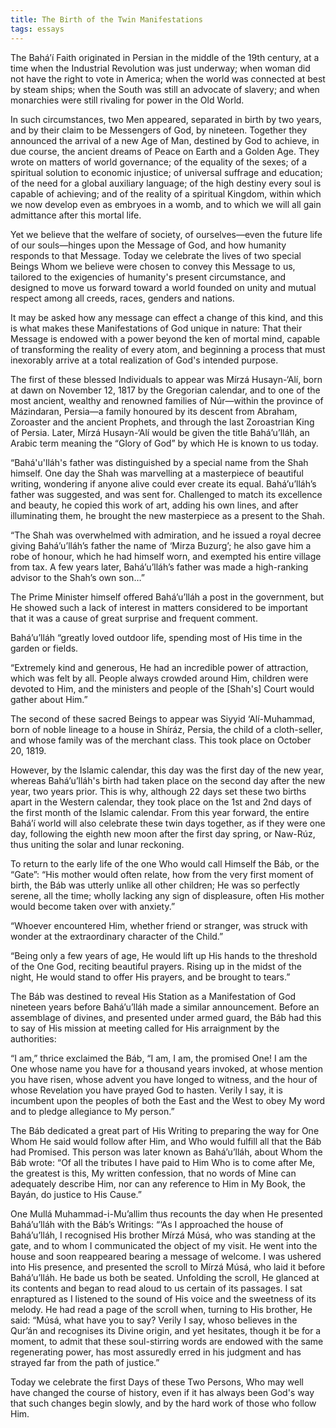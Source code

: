 ```yaml
---
title: The Birth of the Twin Manifestations
tags: essays
---
```


The Bahá’í Faith originated in Persian in the middle of the 19th century, at a time when the Industrial Revolution was just underway; when woman did not have the right to vote in America; when the world was connected at best by steam ships; when the South was still an advocate of slavery; and when monarchies were still rivaling for power in the Old World.

In such circumstances, two Men appeared, separated in birth by two years, and by their claim to be Messengers of God, by nineteen. Together they announced the arrival of a new Age of Man, destined by God to achieve, in due course, the ancient dreams of Peace on Earth and a Golden Age. They wrote on matters of world governance; of the equality of the sexes; of a spiritual solution to economic injustice; of universal suffrage and education; of the need for a global auxiliary language; of the high destiny every soul is capable of achieving; and of the reality of a spiritual Kingdom, within which we now develop even as embryoes in a womb, and to which we will all gain admittance after this mortal life.

Yet we believe that the welfare of society, of ourselves—even the future life of our souls—hinges upon the Message of God, and how humanity responds to that Message. Today we celebrate the lives of two special Beings Whom we believe were chosen to convey this Message to us, tailored to the exigencies of humanity's present circumstance, and designed to move us forward toward a world founded on unity and mutual respect among all creeds, races, genders and nations.

It may be asked how any message can effect a change of this kind, and this is what makes these Manifestations of God unique in nature: That their Message is endowed with a power beyond the ken of mortal mind, capable of transforming the reality of every atom, and beginning a process that must inexorably arrive at a total realization of God's intended purpose.

The first of these blessed Individuals to appear was Mírzá Husayn-‘Alí, born at dawn on November 12, 1817 by the Gregorian calendar, and to one of the most ancient, wealthy and renowned families of Núr—within the province of Mázindaran, Persia—a family honoured by its descent from Abraham, Zoroaster and the ancient Prophets, and through the last Zoroastrian King of Persia.  Later, Mírzá Husayn-‘Alí would be given the title Bahá’u’lláh, an Arabic term meaning the “Glory of God” by which He is known to us today.

“Bahá'u'lláh's father was distinguished by a special name from the Shah himself. One day the Shah was marvelling at a masterpiece of beautiful writing, wondering if anyone alive could ever create its equal. Bahá’u’lláh’s father was suggested, and was sent for. Challenged to match its excellence and beauty, he copied this work of art, adding his own lines, and after illuminating them, he brought the new masterpiece as a present to the Shah.

“The Shah was overwhelmed with admiration, and he issued a royal decree giving Bahá’u’lláh’s father the name of ‘Mirza Buzurg’; he also gave him a robe of honour, which he had himself worn, and exempted his entire village from tax. A few years later, Bahá’u’lláh’s father was made a high-ranking advisor to the Shah’s own son…”

The Prime Minister himself offered Bahá’u’lláh a post in the government, but He showed such a lack of interest in matters considered to be important that it was a cause of great surprise and frequent comment.

Bahá’u’lláh “greatly loved outdoor life, spending most of His time in the garden or fields.

“Extremely kind and generous, He had an incredible power of attraction, which was felt by all. People always crowded around Him, children were devoted to Him, and the ministers and people of the [Shah's] Court would gather about Him.”

The second of these sacred Beings to appear was Siyyid ‘Alí-Muhammad, born of noble lineage to a house in Shíráz, Persia, the child of a cloth-seller, and whose family was of the merchant class. This took place on October 20, 1819.

However, by the Islamic calendar, this day was the first day of the new year, whereas Bahá’u’lláh's birth had taken place on the second day after the new year, two years prior. This is why, although 22 days set these two births apart in the Western calendar, they took place on the 1st and 2nd days of the first month of the Islamic calendar. From this year forward, the entire Bahá’í world will also celebrate these twin days together, as if they were one day, following the eighth new moon after the first day spring, or Naw-Rúz, thus uniting the solar and lunar reckoning.

To return to the early life of the one Who would call Himself the Báb, or the “Gate”: “His mother would often relate, how from the very first moment of birth, the Báb was utterly unlike all other children; He was so perfectly serene, all the time; wholly lacking any sign of displeasure, often His mother would become taken over with anxiety.”

“Whoever encountered Him, whether friend or stranger, was struck with wonder at the extraordinary character of the Child.”

“Being only a few years of age, He would lift up His hands to the threshold of the One God, reciting beautiful prayers. Rising up in the midst of the night, He would stand to offer His prayers, and be brought to tears.”

The Báb was destined to reveal His Station as a Manifestation of God nineteen years before Bahá’u’lláh made a similar announcement. Before an assemblage of divines, and presented under armed guard, the Báb had this to say of His mission at meeting called for His arraignment by the authorities:

“I am,” thrice exclaimed the Báb, “I am, I am, the promised One! I am the One whose name you have for a thousand years invoked, at whose mention you have risen, whose advent you have longed to witness, and the hour of whose Revelation you have prayed God to hasten. Verily I say, it is incumbent upon the peoples of both the East and the West to obey My word and to pledge allegiance to My person.”

The Báb dedicated a great part of His Writing to preparing the way for One Whom He said would follow after Him, and Who would fulfill all that the Báb had Promised. This person was later known as Bahá’u’lláh, about Whom the Báb wrote: “Of all the tributes I have paid to Him Who is to come after Me, the greatest is this, My written confession, that no words of Mine can adequately describe Him, nor can any reference to Him in My Book, the Bayán, do justice to His Cause.”

One Mullá Muhammad-i-Mu’allim thus recounts the day when He presented Bahá’u’lláh with the Báb’s Writings: “‘As I approached the house of Bahá’u’lláh, I recognised His brother Mírzá Músá, who was standing at the gate, and to whom I communicated the object of my visit. He went into the house and soon reappeared bearing a message of welcome. I was ushered into His presence, and presented the scroll to Mírzá Músá, who laid it before Bahá’u’lláh. He bade us both be seated. Unfolding the scroll, He glanced at its contents and began to read aloud to us certain of its passages. I sat enraptured as I listened to the sound of His voice and the sweetness of its melody. He had read a page of the scroll when, turning to His brother, He said: “Músá, what have you to say? Verily I say, whoso believes in the Qur’án and recognises its Divine origin, and yet hesitates, though it be for a moment, to admit that these soul-stirring words are endowed with the same regenerating power, has most assuredly erred in his judgment and has strayed far from the path of justice.”

Today we celebrate the first Days of these Two Persons, Who may well have changed the course of history, even if it has always been God's way that such changes begin slowly, and by the hard work of those who follow Him.

